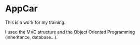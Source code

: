 # AppCar

This is a work for my training.

I used the MVC structure and the Object Oriented Programming (inheritance, database...).
